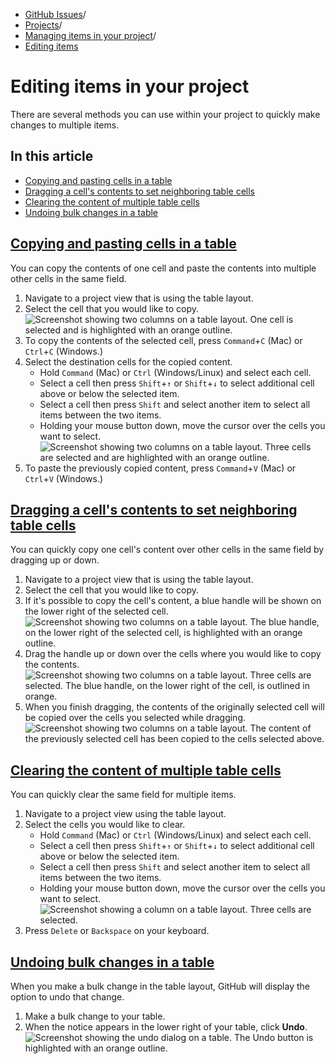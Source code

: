   * [GitHub Issues](https://docs.github.com/en/issues "GitHub Issues")/
  * [Projects](https://docs.github.com/en/issues/planning-and-tracking-with-projects "Projects")/
  * [Managing items in your project](https://docs.github.com/en/issues/planning-and-tracking-with-projects/managing-items-in-your-project "Managing items in your project")/
  * [Editing items](https://docs.github.com/en/issues/planning-and-tracking-with-projects/managing-items-in-your-project/editing-items-in-your-project "Editing items")


# Editing items in your project
There are several methods you can use within your project to quickly make changes to multiple items.
## In this article
  * [Copying and pasting cells in a table](https://docs.github.com/en/issues/planning-and-tracking-with-projects/managing-items-in-your-project/editing-items-in-your-project#copying-and-pasting-cells-in-a-table)
  * [Dragging a cell's contents to set neighboring table cells](https://docs.github.com/en/issues/planning-and-tracking-with-projects/managing-items-in-your-project/editing-items-in-your-project#dragging-a-cells-contents-to-set-neighboring-table-cells)
  * [Clearing the content of multiple table cells](https://docs.github.com/en/issues/planning-and-tracking-with-projects/managing-items-in-your-project/editing-items-in-your-project#clearing-the-content-of-multiple-table-cells)
  * [Undoing bulk changes in a table](https://docs.github.com/en/issues/planning-and-tracking-with-projects/managing-items-in-your-project/editing-items-in-your-project#undoing-bulk-changes-in-a-table)


## [Copying and pasting cells in a table](https://docs.github.com/en/issues/planning-and-tracking-with-projects/managing-items-in-your-project/editing-items-in-your-project#copying-and-pasting-cells-in-a-table)
You can copy the contents of one cell and paste the contents into multiple other cells in the same field.
  1. Navigate to a project view that is using the table layout.
  2. Select the cell that you would like to copy.
![Screenshot showing two columns on a table layout. One cell is selected and is highlighted with an orange outline.](https://docs.github.com/assets/cb-30463/images/help/projects-v2/bulk-select-a-cell.png)
  3. To copy the contents of the selected cell, press `Command`+`C` (Mac) or `Ctrl`+`C` (Windows.)
  4. Select the destination cells for the copied content.
     * Hold `Command` (Mac) or `Ctrl` (Windows/Linux) and select each cell.
     * Select a cell then press `Shift`+`↑` or `Shift`+`↓` to select additional cell above or below the selected item.
     * Select a cell then press `Shift` and select another item to select all items between the two items.
     * Holding your mouse button down, move the cursor over the cells you want to select.
![Screenshot showing two columns on a table layout. Three cells are selected and are highlighted with an orange outline.](https://docs.github.com/assets/cb-32981/images/help/projects-v2/bulk-select-cells.png)
  5. To paste the previously copied content, press `Command`+`V` (Mac) or `Ctrl`+`V` (Windows.)


## [Dragging a cell's contents to set neighboring table cells](https://docs.github.com/en/issues/planning-and-tracking-with-projects/managing-items-in-your-project/editing-items-in-your-project#dragging-a-cells-contents-to-set-neighboring-table-cells)
You can quickly copy one cell's content over other cells in the same field by dragging up or down.
  1. Navigate to a project view that is using the table layout.
  2. Select the cell that you would like to copy.
  3. If it's possible to copy the cell's content, a blue handle will be shown on the lower right of the selected cell.
![Screenshot showing two columns on a table layout. The blue handle, on the lower right of the selected cell, is highlighted with an orange outline.](https://docs.github.com/assets/cb-24133/images/help/projects-v2/bulk-cell-handle.png)
  4. Drag the handle up or down over the cells where you would like to copy the contents.
![Screenshot showing two columns on a table layout. Three cells are selected. The blue handle, on the lower right of the cell, is outlined in orange.](https://docs.github.com/assets/cb-38142/images/help/projects-v2/bulk-cell-drag.png)
  5. When you finish dragging, the contents of the originally selected cell will be copied over the cells you selected while dragging.
![Screenshot showing two columns on a table layout. The content of the previously selected cell has been copied to the cells selected above.](https://docs.github.com/assets/cb-35357/images/help/projects-v2/bulk-cell-finished.png)


## [Clearing the content of multiple table cells](https://docs.github.com/en/issues/planning-and-tracking-with-projects/managing-items-in-your-project/editing-items-in-your-project#clearing-the-content-of-multiple-table-cells)
You can quickly clear the same field for multiple items.
  1. Navigate to a project view using the table layout.
  2. Select the cells you would like to clear.
     * Hold `Command` (Mac) or `Ctrl` (Windows/Linux) and select each cell.
     * Select a cell then press `Shift`+`↑` or `Shift`+`↓` to select additional cell above or below the selected item.
     * Select a cell then press `Shift` and select another item to select all items between the two items.
     * Holding your mouse button down, move the cursor over the cells you want to select.
![Screenshot showing a column on a table layout. Three cells are selected.](https://docs.github.com/assets/cb-18744/images/help/projects-v2/select-multiple-cells.png)
  3. Press `Delete` or `Backspace` on your keyboard.


## [Undoing bulk changes in a table](https://docs.github.com/en/issues/planning-and-tracking-with-projects/managing-items-in-your-project/editing-items-in-your-project#undoing-bulk-changes-in-a-table)
When you make a bulk change in the table layout, GitHub will display the option to undo that change.
  1. Make a bulk change to your table.
  2. When the notice appears in the lower right of your table, click **Undo**.
![Screenshot showing the undo dialog on a table. The Undo button is highlighted with an orange outline.](https://docs.github.com/assets/cb-8060/images/help/projects-v2/undo-bulk-change.png)


